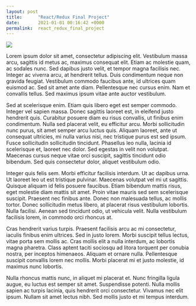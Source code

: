 ```yaml
---
layout: post
title:      "React/Redux Final Project"
date:       2021-01-01 00:16:42 +0000
permalink:  react_redux_final_project
---
```



![](https://media.giphy.com/media/dWa2rUaiahx1FB3jor/giphy.gif)

Lorem ipsum dolor sit amet, consectetur adipiscing elit. Vestibulum massa arcu, sagittis id metus ac, maximus consequat elit. Etiam ac molestie quam, ac sodales nunc. Sed dapibus justo velit, et tempor magna facilisis nec. Integer ac viverra arcu, at hendrerit tellus. Duis condimentum neque non gravida feugiat. Vestibulum commodo faucibus ante, id ultrices quam euismod ac. Sed sit amet ante diam. Pellentesque nec cursus enim. Nam et convallis tellus. Sed maximus ipsum vitae ante auctor vestibulum.

Sed at scelerisque enim. Etiam quis libero eget est semper commodo. Integer vel sapien massa. Donec sagittis laoreet est, in eleifend justo hendrerit quis. Curabitur posuere diam eu risus convallis, ut finibus enim condimentum. Nulla sed placerat velit, eu efficitur arcu. Morbi sollicitudin nunc purus, sit amet semper arcu luctus quis. Aliquam laoreet, ante ut consequat ultricies, mi nulla varius nisi, nec tristique purus est sed ipsum. Fusce sollicitudin sollicitudin tincidunt. Phasellus leo nulla, lacinia id scelerisque et, laoreet nec dolor. Sed egestas in velit non volutpat. Maecenas cursus neque vitae orci suscipit, sagittis tincidunt odio bibendum. Sed quis consectetur dolor, aliquet vestibulum odio.

Integer quis felis sem. Morbi efficitur facilisis interdum. Ut ac dapibus urna. Ut laoreet leo ut est tristique pulvinar. Maecenas volutpat vel mi ut sagittis. Quisque aliquam id felis posuere faucibus. Etiam bibendum mattis risus, eget molestie diam mattis sit amet. Proin vitae mauris sed sem scelerisque suscipit. Praesent nec finibus ante. Donec non malesuada tellus, ac mollis tortor. Donec sollicitudin metus libero, at placerat risus vestibulum lobortis. Nulla facilisi. Aenean sed tincidunt odio, ut vehicula velit. Nulla vestibulum facilisis lorem, in commodo orci rhoncus at.

Cras hendrerit varius turpis. Praesent facilisis arcu ac mi consectetur, iaculis finibus enim ultrices. Sed in justo lorem. Morbi suscipit tellus lectus, vitae porta sem mollis ac. Cras mollis elit a nulla interdum, ac lobortis magna pharetra. Class aptent taciti sociosqu ad litora torquent per conubia nostra, per inceptos himenaeos. Aliquam et ornare nulla. Pellentesque suscipit convallis lorem nec mollis. Morbi placerat mi et justo molestie, id maximus nunc lobortis.

Nulla rhoncus mattis nunc, in aliquet mi placerat et. Nunc fringilla ligula augue, eu luctus est semper sit amet. Suspendisse potenti. Nulla mollis sapien ac turpis lacinia, quis hendrerit orci consectetur. Vivamus nec elit ipsum. Nullam sit amet lectus nibh. Sed mollis justo et mi tempus interdum.
